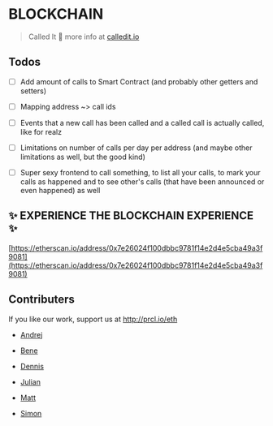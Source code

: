 # BLOCKCHAIN

> Called It 🏅 more info at [calledit.io](https://calledit.io)

## Todos

- [ ] Add amount of calls to Smart Contract (and probably other getters and setters)

- [ ] Mapping address ~> call ids 

- [ ] Events that a new call has been called and a called call is actually called, like for realz

- [ ] Limitations on number of calls per day per address (and maybe other limitations as well, but the good kind)

- [ ] Super sexy frontend to call something, to list all your calls, to mark your calls as happened and to see other's calls (that have been announced or even happened) as well

## ✨ EXPERIENCE THE BLOCKCHAIN EXPERIENCE ✨

[https://etherscan.io/address/0x7e26024f100dbbc9781f14e2d4e5cba49a3f9081](https://etherscan.io/address/0x7e26024f100dbbc9781f14e2d4e5cba49a3f9081)

## Contributers

If you like our work, support us at http://prcl.io/eth

* [Andrej](https://github.com/andruschka)

* [Bene](https://google.com?q=horseporn)

* [Dennis](https://github.com/Dennis-Schroeder)

* [Julian](https://github.com/jkrenge)

* [Matt](https://github.com/MatthewMaginniss)

* [Simon](https://github.com/shuesken)
